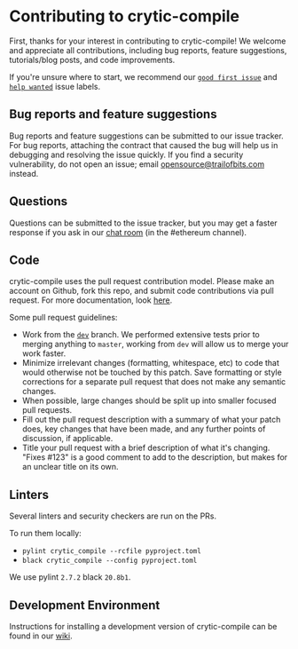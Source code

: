 # Contributing to crytic-compile
First, thanks for your interest in contributing to crytic-compile! We welcome and appreciate all contributions, including bug reports, feature suggestions, tutorials/blog posts, and code improvements.

If you're unsure where to start, we recommend our [`good first issue`](https://github.com/crytic/crytic-compile/issues?q=is%3Aissue+is%3Aopen+label%3A%22good+first+issue%22) and [`help wanted`](https://github.com/crytic/crytic-compile/issues?q=is%3Aissue+is%3Aopen+label%3A%22help+wanted%22) issue labels.

## Bug reports and feature suggestions
Bug reports and feature suggestions can be submitted to our issue tracker. For bug reports, attaching the contract that caused the bug will help us in debugging and resolving the issue quickly. If you find a security vulnerability, do not open an issue; email opensource@trailofbits.com instead.

## Questions
Questions can be submitted to the issue tracker, but you may get a faster response if you ask in our [chat room](https://empireslacking.herokuapp.com/) (in the #ethereum channel).

## Code
crytic-compile uses the pull request contribution model. Please make an account on Github, fork this repo, and submit code contributions via pull request. For more documentation, look [here](https://guides.github.com/activities/forking/).

Some pull request guidelines:

- Work from the [`dev`](https://github.com/crytic/crytic-compile/tree/dev) branch. We performed extensive tests prior to merging anything to `master`, working from `dev` will allow us to merge your work faster.
- Minimize irrelevant changes (formatting, whitespace, etc) to code that would otherwise not be touched by this patch. Save formatting or style corrections for a separate pull request that does not make any semantic changes.
- When possible, large changes should be split up into smaller focused pull requests.
- Fill out the pull request description with a summary of what your patch does, key changes that have been made, and any further points of discussion, if applicable.
- Title your pull request with a brief description of what it's changing. "Fixes #123" is a good comment to add to the description, but makes for an unclear title on its own.

## Linters

Several linters and security checkers are run on the PRs.

To run them locally:

- `pylint crytic_compile --rcfile pyproject.toml`
- `black crytic_compile --config pyproject.toml`

We use pylint `2.7.2` black `20.8b1`.

## Development Environment
Instructions for installing a development version of crytic-compile can be found in our [wiki](https://github.com/crytic/crytic-compile/wiki/Developer-installation).
